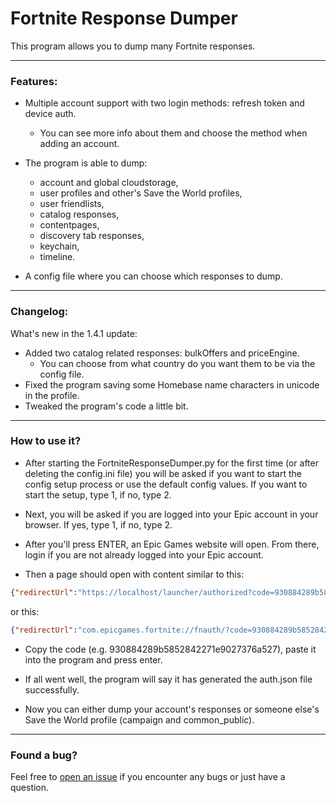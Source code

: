# Fortnite Response Dumper

This program allows you to dump many Fortnite responses.

---
### Features:
- Multiple account support with two login methods: refresh token and device auth.
  - You can see more info about them and choose the method when adding an account.
- The program is able to dump:
  - account and global cloudstorage,
  - user profiles and other's Save the World profiles,
  - user friendlists,
  - catalog responses,
  - contentpages,
  - discovery tab responses,
  - keychain,
  - timeline.

- A config file where you can choose which responses to dump.
---
### Changelog:
What's new in the 1.4.1 update:
- Added two catalog related responses: bulkOffers and priceEngine.
  - You can choose from what country do you want them to be via the config file.
- Fixed the program saving some Homebase name characters in unicode in the profile.
- Tweaked the program's code a little bit.
---

### How to use it?

- After starting the FortniteResponseDumper.py for the first time (or after deleting the config.ini file) you will be asked if you want to start the config setup process or use the default config values. If you want to start the setup, type 1, if no, type 2.

- Next, you will be asked if you are logged into your Epic account in your browser. If yes, type 1, if no, type 2.

- After you'll press ENTER, an Epic Games website will open. From there, login if you are not already logged into your Epic account.

- Then a page should open with content similar to this:

```json
{"redirectUrl":"https://localhost/launcher/authorized?code=930884289b5852842271e9027376a527","authorizationCode":"930884289b5852842271e9027376a527","sid":null}
```
or this:
```json
{"redirectUrl":"com.epicgames.fortnite://fnauth/?code=930884289b5852842271e9027376a527","authorizationCode":"930884289b5852842271e9027376a527","sid":null}
```

- Copy the code (e.g. 930884289b5852842271e9027376a527), paste it into the program and press enter.

- If all went well, the program will say it has generated the auth.json file successfully.

- Now you can either dump your account's responses or someone else's Save the World profile (campaign and common_public).
---

### Found a bug?
Feel free to [open an issue](https://github.com/PRO100KatYT/FortniteResponseDumper/issues/new "Click here if you want to open an issue.") if you encounter any bugs or just have a question.